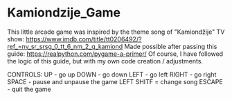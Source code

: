 # Kamiondzije_Game
This little arcade game was inspired by the theme song of "Kamiondžije" TV show: https://www.imdb.com/title/tt0206492/?ref_=nv_sr_srsg_0_tt_6_nm_2_q_kamiond  Made possible after passing this guide: https://realpython.com/pygame-a-primer/
Of course, I have followed the logic of this guide, but with my own code creation / adjustments.

CONTROLS:
UP - go up
DOWN - go down
LEFT - go left
RIGHT - go right
SPACE - pause and unpause the game
LEFT SHITF = change song
ESCAPE - quit the game